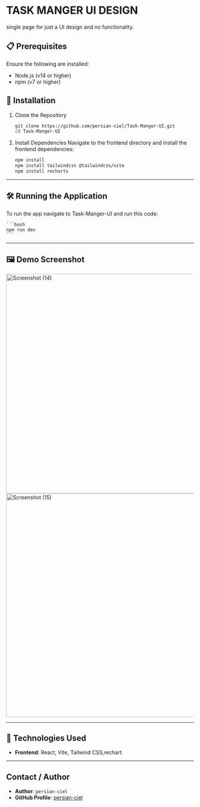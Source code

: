 # TASK MANGER UI DESIGN

single page for just a UI design and no functionality.

## 📋 Prerequisites

Ensure the following are installed:

- Node.js (v14 or higher)
- npm (v7 or higher)

## 🚀 Installation

1. Clone the Repository

   ```bash
   git clone https://github.com/persian-ciel/Task-Manger-UI.git
   cd Task-Manger-UI
   ```

2. Install Dependencies
   Navigate to the frontend directory and install the frontend dependencies:

   ```bash
   npm install
   npm install tailwindcss @tailwindcss/vite
   npm install recharts
   ```

---

## 🛠 Running the Application

To run the app navigate to Task-Manger-UI and run this code:

    ```bash
    npm run dev
    ```

---

## 🖼️ Demo Screenshot

<img width="1366" height="588" alt="Screenshot (14)" src="https://github.com/user-attachments/assets/da3c8bb4-0b88-4fc5-90e2-74b2df26356d" />
<img width="1366" height="599" alt="Screenshot (15)" src="https://github.com/user-attachments/assets/3f8b6904-e8b0-4ffa-bf29-886510d12229" />

---

## 🧰 Technologies Used

- **Frontend**: React, Vite, Tailwind CSS,rechart

---

## Contact / Author

- **Author**: `persian-ciel`
- **GitHub Profile**: [persian-ciel](https://github.com/persian-ciel)

